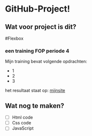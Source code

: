 GitHub-Project!
=====================

Wat voor project is dit?
-------------------------

#Flexbox
### een training  FOP periode 4
Mijn training bevat volgende opdrachten:
* 1
* 2
* 3


het resultaat staat op: [mijnsite](http://21240.hosts.ma-cloud.nl/bewijzenmap/periode4/FOP/FlexboxTraining/index.html)

Wat nog te maken?
-----------------

- [ ] Html code
- [ ] Css code
- [ ] JavaScript
